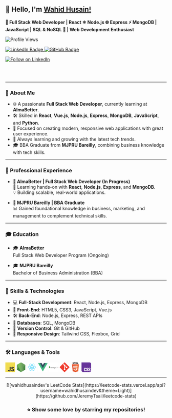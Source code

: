 ## 👋 Hello, I'm [Wahid Husain!](https://wahidhusain.netlify.app/)

**🚀 Full Stack Web Developer | React ⚛️ Node.js 🌐 Express ⚡ MongoDB | JavaScript | SQL & NoSQL 💾 | Web Development Enthusiast**

<p align="left">
  <img src="https://komarev.com/ghpvc/?username=wahidhusaindev&label=Profile%20Views&color=brightgreen&style=for-the-badge" alt="Profile Views" />
</p>

<p align="left">
  <a href="https://www.linkedin.com/in/wahid-husain-dev/" target="_blank">
    <img src="https://img.shields.io/badge/LinkedIn-%230A66C2?style=for-the-badge&logo=linkedin&logoColor=white" alt="LinkedIn Badge" />
  </a>
  <a href="https://github.com/wahidhusaindev" target="_blank">
    <img src="https://img.shields.io/badge/GitHub-100000?style=for-the-badge&logo=github&logoColor=white" alt="GitHub Badge" />
  </a>
</p>

[![Follow on LinkedIn](https://img.shields.io/badge/Follow%20on%20LinkedIn-%230A66C2.svg?style=for-the-badge&logo=LinkedIn&logoColor=white)](https://www.linkedin.com/in/wahid-husain-dev)

<br/><br/>

---

### 🌟 About Me

- 🌐 A passionate **Full Stack Web Developer**, currently learning at **AlmaBetter**.
- 🛠️ Skilled in **React**, **Vue.js**, **Node.js**, **Express**, **MongoDB**, **JavaScript**, and **Python**.
- 📱 Focused on creating modern, responsive web applications with great user experience.
- 🤝 Always learning and growing with the latest tech trends.
- 🎓 BBA Graduate from **MJPRU Bareilly**, combining business knowledge with tech skills.

---

### 💼 Professional Experience

- **🔹 AlmaBetter | Full Stack Web Developer (In Progress)**  
  🚀 Learning hands-on with **React**, **Node.js**, **Express**, and **MongoDB**.  
  💡 Building scalable, real-world applications.

- **🔹 MJPRU Bareilly | BBA Graduate**  
  📊 Gained foundational knowledge in business, marketing, and management to complement technical skills.

---

### 🎓 Education

- 🎓 **AlmaBetter**  
  Full Stack Web Developer Program (Ongoing)

- 🎓 **MJPRU Bareilly**  
  Bachelor of Business Administration (BBA)

---

### 🧠 Skills & Technologies

- 💻 **Full-Stack Development**: React, Node.js, Express, MongoDB
- 🎨 **Front-End**: HTML5, CSS3, JavaScript, Vue.js
- 🛠 **Back-End**: Node.js, Express, REST APIs
- 🧾 **Databases**: SQL, MongoDB
- 🔧 **Version Control**: Git & GitHub
- 📱 **Responsive Design**: Tailwind CSS, Flexbox, Grid

---

### 🛠️ Languages & Tools

<p align="left">
  <img height="30" src="https://raw.githubusercontent.com/github/explore/main/topics/javascript/javascript.png" alt="JavaScript">
  <img height="30" src="https://raw.githubusercontent.com/github/explore/main/topics/nodejs/nodejs.png" alt="Node.js">
  <img height="30" src="https://raw.githubusercontent.com/github/explore/main/topics/react/react.png" alt="React">
  <img height="30" src="https://raw.githubusercontent.com/github/explore/main/topics/vue/vue.png" alt="Vue.js">
  <img height="30" src="https://raw.githubusercontent.com/github/explore/main/topics/mongodb/mongodb.png" alt="MongoDB">
  <img height="30" src="https://raw.githubusercontent.com/github/explore/main/topics/git/git.png" alt="Git">
  <img height="30" src="https://raw.githubusercontent.com/github/explore/main/topics/html/html.png" alt="HTML5">
  <img height="30" src="https://raw.githubusercontent.com/github/explore/main/topics/css/css.png" alt="CSS3">
</p>

---

<div align="center">
[![wahidhusaindev's LeetCode Stats](https://leetcode-stats.vercel.app/api?username=wahidhusaindev&theme=Light)](https://github.com/JeremyTsaii/leetcode-stats)

### ⭐ Show some love by starring my repositories!

</div>
